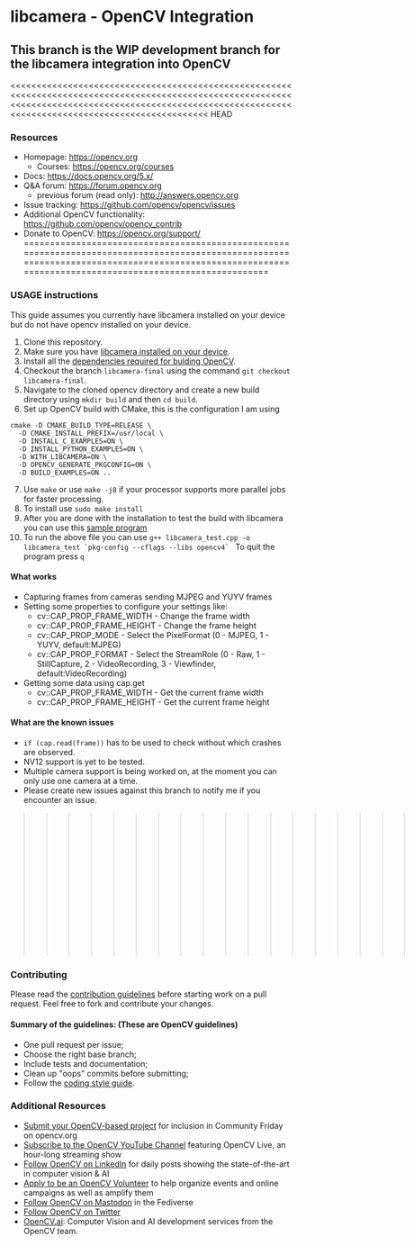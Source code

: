 # libcamera - OpenCV Integration 
## This branch is the WIP development branch for the libcamera integration into OpenCV

<<<<<<<<<<<<<<<<<<<<<<<<<<<<<<<<<<<<<<<<<<<<<<<<<<<<<<<<<<<<<<<<<<<<<<<<<<<<<<<<<<<<<<<<<<<<<<<<<<<<<<<<<<<<<<<<<<<<<<<<<<<<<<<<<<<<<<<<<<<<<<<<<<<<<<<<<<<<<<<<<<<<<<<<<<<<<<<<<<<<<<<<<<<<<<<<<<<<<<<< HEAD

### Resources

* Homepage: <https://opencv.org>
  * Courses: <https://opencv.org/courses>
* Docs: <https://docs.opencv.org/5.x/>
* Q&A forum: <https://forum.opencv.org>
  * previous forum (read only): <http://answers.opencv.org>
* Issue tracking: <https://github.com/opencv/opencv/issues>
* Additional OpenCV functionality: <https://github.com/opencv/opencv_contrib>
* Donate to OpenCV: <https://opencv.org/support/>
========================================================================================================================================================================================================
### USAGE instructions
This guide assumes you currently have libcamera installed on your device but do not have opencv installed on your device.
1. Clone this repository.
2. Make sure you have [libcamera installed on your device](https://libcamera.org/getting-started.html).
3. Install all the [dependencies required for bulding OpenCV](https://docs.opencv.org/4.x/d7/d9f/tutorial_linux_install.html).
4. Checkout the branch `libcamera-final` using the command `git checkout libcamera-final`.
5. Navigate to the cloned opencv directory and create a new build directory using ``mkdir build`` and then ```cd build```.
6. Set up OpenCV build with CMake, this is the configuration I am using
  ```
cmake -D CMAKE_BUILD_TYPE=RELEASE \
    -D CMAKE_INSTALL_PREFIX=/usr/local \
    -D INSTALL_C_EXAMPLES=ON \
    -D INSTALL_PYTHON_EXAMPLES=ON \
    -D WITH_LIBCAMERA=ON \
    -D OPENCV_GENERATE_PKGCONFIG=ON \
    -D BUILD_EXAMPLES=ON ..
```
7. Use `make` or use `make -j8` if your processor supports more parallel jobs for faster processing.
8. To install use `sudo make install`
9. After you are done with the installation to test the build with libcamera you can use this [sample program](https://paste.debian.net/1303027/)
10. To run the above file you can use ```g++ libcamera_test.cpp -o libcamera_test `pkg-config --cflags --libs opencv4` ```
    To quit the program press `q`


#### What works 
- Capturing frames from cameras sending MJPEG and YUYV frames
- Setting some properties to configure your settings like:
    - cv::CAP_PROP_FRAME_WIDTH - Change the frame width
    - cv::CAP_PROP_FRAME_HEIGHT - Change the frame height
    - cv::CAP_PROP_MODE - Select the PixelFormat (0 - MJPEG, 1 - YUYV, default:MJPEG)
    - cv::CAP_PROP_FORMAT - Select the StreamRole (0 - Raw, 1 - StillCapture, 2 - VideoRecording, 3 - Viewfinder, default:VideoRecording)
- Getting some data using cap.get
    - cv::CAP_PROP_FRAME_WIDTH - Get the current frame width
    - cv::CAP_PROP_FRAME_HEIGHT - Get the current frame height

#### What are the known issues
- `if (cap.read(frame))` has to be used to check without which crashes are observed.
- NV12 support is yet to be tested.
- Multiple camera support is being worked on, at the moment you can only use one camera at a time.
- Please create new issues against this branch to notify me if you encounter an issue.

>>>>>>>>>>>>>>>>>>>>>>>>>>>>>>>>>>>>>>>>>>>>>>>>>>>>>>>>>>>>>>>>>>>>>>>>>>>>>>>>>>>>>>>>>>>>>>>>>>>>>>>>>>>>>>>>>>>>>>>>>>>>>>>>>>>>>>>>>>>>>>>>>>>>>>>>>>>>>>>>>>>>>>>>>>>>>>>>>>>>>>>>>>>>>>>>>>>>>>>> libcamera-final


### Contributing

Please read the [contribution guidelines](https://github.com/opencv/opencv/wiki/How_to_contribute) before starting work on a pull request.
Feel free to fork and contribute your changes.

#### Summary of the guidelines: (These are OpenCV guidelines)

* One pull request per issue;
* Choose the right base branch;
* Include tests and documentation;
* Clean up "oops" commits before submitting;
* Follow the [coding style guide](https://github.com/opencv/opencv/wiki/Coding_Style_Guide).

### Additional Resources

* [Submit your OpenCV-based project](https://form.jotform.com/233105358823151) for inclusion in Community Friday on opencv.org
* [Subscribe to the OpenCV YouTube Channel](http://youtube.com/@opencvofficial) featuring OpenCV Live, an hour-long streaming show
* [Follow OpenCV on LinkedIn](http://linkedin.com/company/opencv/) for daily posts showing the state-of-the-art in computer vision & AI
* [Apply to be an OpenCV Volunteer](https://form.jotform.com/232745316792159) to help organize events and online campaigns as well as amplify them
* [Follow OpenCV on Mastodon](http://mastodon.social/@opencv) in the Fediverse
* [Follow OpenCV on Twitter](https://twitter.com/opencvlive)
* [OpenCV.ai](https://opencv.ai): Computer Vision and AI development services from the OpenCV team.
